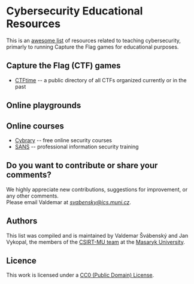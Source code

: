 Cybersecurity Educational Resources
==========================

This is an [awesome list](https://github.com/sindresorhus/awesome) of resources related to teaching cybersecurity, primarly to running Capture the Flag games for educational purposes.

## Capture the Flag (CTF) games

* [CTFtime](https://ctftime.org/) -- a public directory of all CTFs organized currently or in the past

## Online playgrounds

## Online courses

* [Cybrary](https://www.cybrary.it/) -- free online security courses
* [SANS](https://www.sans.org/) -- professional information security training

## Do you want to contribute or share your comments?

We highly appreciate new contributions, suggestions for improvement, or any other comments.  
Please email Valdemar at *svabensky@ics.muni.cz*.

## Authors

This list was compiled and is maintained by Valdemar Švábenský and Jan Vykopal, the members of the [CSIRT-MU team](https://csirt.muni.cz/) at the [Masaryk University](https://muni.cz).

## Licence

This work is licensed under a [CC0 (Public Domain) License](https://creativecommons.org/publicdomain/zero/1.0/).
